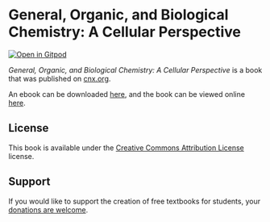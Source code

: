 # General, Organic, and Biological Chemistry: A Cellular Perspective

[![Open in Gitpod](https://gitpod.io/button/open-in-gitpod.svg)](https://gitpod.io/from-referrer/)

_General, Organic, and Biological Chemistry: A Cellular Perspective_ is a book that was published on [cnx.org](https://cnx.org/).

An ebook can be downloaded [here](https://github.com/cnx-user-books/cnxbook-general-organic-and-biological-chemistry-a-cellular-perspective/releases/latest), and the book can be viewed online [here](https://github.com/cnx-user-books/cnxbook-general-organic-and-biological-chemistry-a-cellular-perspective/releases/latest).

## License
This book is available under the [Creative Commons Attribution License](./LICENSE) license.

## Support
If you would like to support the creation of free textbooks for students, your [donations are welcome](https://riceconnect.rice.edu/donation/support-openstax-banner).
